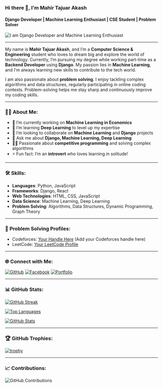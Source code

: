 ### Hi there 👋, I'm Mahir Tajuar Akash
#### Django Developer | Machine Learning Enthusiast | CSE Student | Problem Solver

![I am Django Developer and Machine Learning Enthusiast](https://media.licdn.com/dms/image/v2/D4D16AQEQQ-dTwP6-QQ/profile-displaybackgroundimage-shrink_350_1400/profile-displaybackgroundimage-shrink_350_1400/0/1715582747156?e=1732147200&v=beta&t=2QjlQLEetx54DJSA3xbipg-xC1TFMV1PbVFOe31kyDg)

---

My name is **Mahir Tajuar Akash**, and I’m a **Computer Science & Engineering** student who loves to dream big and explore the world of technology. Currently, I’m pursuing my degree while working part-time as a **Backend Developer** using **Django**. My passion lies in **Machine Learning**, and I'm always learning new skills to contribute to the tech world.

I am also passionate about **problem solving**. I enjoy tackling complex algorithms and data structures, regularly participating in online coding contests. Problem-solving helps me stay sharp and continuously improve my coding skills.

---

### 👨‍💻 **About Me**:
- 🔭 I’m currently working on **Machine Learning in Economics**
- 🌱 I’m learning **Deep Learning** to level up my expertise
- 👯 I’m looking to collaborate on **Machine Learning** and **Django** projects
- 💬 Ask me about **Django, Machine Learning, Deep Learning**
- 👨‍🏫 Passionate about **competitive programming** and solving complex algorithms
- ⚡ Fun fact: I’m an **introvert** who loves learning in solitude!

---

### 🛠 **Skills**:
- **Languages**: Python, JavaScript
- **Frameworks**: Django, React
- **Web Technologies**: HTML, CSS, JavaScript
- **Data Science**: Machine Learning, Deep Learning
- **Problem Solving**: Algorithms, Data Structures, Dynamic Programming, Graph Theory

---

### 🚀 **Problem Solving Profiles**:
- Codeforces: [Your Handle Here](#) (Add your Codeforces handle here)
- LeetCode: [Your LeetCode Profile](#)

---

### 🌐 **Connect with Me**:
[![GitHub](https://img.shields.io/badge/GitHub-%2312100E.svg?style=for-the-badge&logo=github&logoColor=white)](https://github.com/tajuar-akash-hub)
[![Facebook](https://img.shields.io/badge/Facebook-%231877F2.svg?style=for-the-badge&logo=facebook&logoColor=white)](https://www.facebook.com/tajuar.akash.programmer/)
[![Portfolio](https://img.shields.io/badge/Portfolio-%23ff69b4.svg?style=for-the-badge&logo=icloud&logoColor=white)](https://tajuar-akash-hub.github.io/My_portfolio/)

---

### 📊 **GitHub Stats**:
[![GitHub Streak](https://github-readme-streak-stats.herokuapp.com?user=tajuar-akash-hub&theme=highcontrast)](https://github.com/tajuar-akash-hub)

[![Top Languages](https://github-readme-stats.vercel.app/api/top-langs/?username=tajuar-akash-hub&layout=compact&theme=highcontrast)](https://github.com/anuraghazra/github-readme-stats)

[![GitHub Stats](https://github-readme-stats.vercel.app/api?username=tajuar-akash-hub&show_icons=true&theme=highcontrast)](https://github.com/anuraghazra/github-readme-stats)

---

### 🏆 **GitHub Trophies**:
[![trophy](https://github-profile-trophy.vercel.app/?username=tajuar-akash-hub&theme=darkhub)](https://github.com/ryo-ma/github-profile-trophy)

---

### 📈 **Contributions**:
![GitHub Contributions](https://metrics.lecoq.io/tajuar-akash-hub?template=classic&isocalendar=1&languages=1&achievements=1&base=header%3A0%2C%20isocalendar%3A0%2C%20languages%3A0%2C%20achievements%3A0%2C%20activity%3A0%2C%20lines%3A0%2C%20projects%3A0%2C%20repositories%3A0%2C%20stars%3A0%2C%20commits%3A0%2C%20forks%3A0%2C%20prs%3A0%2C%20issues%3A0&isocalendar.duration=full-year)
